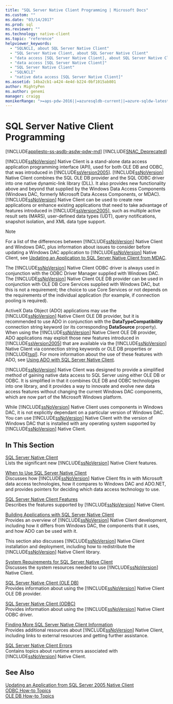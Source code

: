 ```yaml
---
title: "SQL Server Native Client Programming | Microsoft Docs"
ms.custom: ""
ms.date: "03/14/2017"
ms.prod: sql
ms.reviewer: ""
ms.technology: native-client
ms.topic: "reference"
helpviewer_keywords: 
  - "SQLNCLI, about SQL Server Native Client"
  - "SQL Server Native Client, about SQL Server Native Client"
  - "data access [SQL Server Native Client], about SQL Server Native Client"
  - "data access [SQL Server Native Client]"
  - "SQL Server Native Client"
  - "SQLNCLI"
  - "native data access [SQL Server Native Client]"
ms.assetid: 14ba2cb1-a424-4e4d-b224-0bf1015ab801
author: MightyPen
ms.author: genemi
manager: craigg
monikerRange: ">=aps-pdw-2016||=azuresqldb-current||=azure-sqldw-latest||>=sql-server-2016||=sqlallproducts-allversions||>=sql-server-linux-2017||=azuresqldb-mi-current"
---
```

# SQL Server Native Client Programming
[!INCLUDE[appliesto-ss-asdb-asdw-pdw-md](../../includes/appliesto-ss-asdb-asdw-pdw-md.md)]
[!INCLUDE[SNAC_Deprecated](../../includes/snac-deprecated.md)]

  [!INCLUDE[ssNoVersion](../../includes/ssnoversion-md.md)] Native Client is a stand-alone data access application programming interface (API), used for both OLE DB and ODBC, that was introduced in [!INCLUDE[ssVersion2005](../../includes/ssversion2005-md.md)]. [!INCLUDE[ssNoVersion](../../includes/ssnoversion-md.md)] Native Client combines the SQL OLE DB provider and the SQL ODBC driver into one native dynamic-link library (DLL). It also provides new functionality above and beyond that supplied by the Windows Data Access Components (Windows DAC, formerly Microsoft Data Access Components, or MDAC). [!INCLUDE[ssNoVersion](../../includes/ssnoversion-md.md)] Native Client can be used to create new applications or enhance existing applications that need to take advantage of features introduced in [!INCLUDE[ssVersion2005](../../includes/ssversion2005-md.md)], such as multiple active result sets (MARS), user-defined data types (UDT), query notifications, snapshot isolation, and XML data type support.  
  
> [!NOTE]  
>  For a list of the differences between [!INCLUDE[ssNoVersion](../../includes/ssnoversion-md.md)] Native Client and Windows DAC, plus information about issues to consider before updating a Windows DAC application to [!INCLUDE[ssNoVersion](../../includes/ssnoversion-md.md)] Native Client, see [Updating an Application to SQL Server Native Client from MDAC](../../relational-databases/native-client/applications/updating-an-application-to-sql-server-native-client-from-mdac.md).  
  
 The [!INCLUDE[ssNoVersion](../../includes/ssnoversion-md.md)] Native Client ODBC driver is always used in conjunction with the ODBC Driver Manager supplied with Windows DAC. The [!INCLUDE[ssNoVersion](../../includes/ssnoversion-md.md)] Native Client OLE DB provider can be used in conjunction with OLE DB Core Services supplied with Windows DAC, but this is not a requirement; the choice to use Core Services or not depends on the requirements of the individual application (for example, if connection pooling is required).  
  
 ActiveX Data Object (ADO) applications may use the [!INCLUDE[ssNoVersion](../../includes/ssnoversion-md.md)] Native Client OLE DB provider, but it is recommended to use ADO in conjunction with the **DataTypeCompatibility** connection string keyword (or its corresponding **DataSource** property). When using the [!INCLUDE[ssNoVersion](../../includes/ssnoversion-md.md)] Native Client OLE DB provider, ADO applications may exploit those new features introduced in [!INCLUDE[ssVersion2005](../../includes/ssversion2005-md.md)] that are available via the [!INCLUDE[ssNoVersion](../../includes/ssnoversion-md.md)] Native Client via connection string keywords or OLE DB properties or [!INCLUDE[tsql](../../includes/tsql-md.md)]. For more information about the use of these features with ADO, see [Using ADO with SQL Server Native Client](../../relational-databases/native-client/applications/using-ado-with-sql-server-native-client.md).  
  
 [!INCLUDE[ssNoVersion](../../includes/ssnoversion-md.md)] Native Client was designed to provide a simplified method of gaining native data access to SQL Server using either OLE DB or ODBC. It is simplified in that it combines OLE DB and ODBC technologies into one library, and it provides a way to innovate and evolve new data access features without changing the current Windows DAC components, which are now part of the Microsoft Windows platform.  
  
 While [!INCLUDE[ssNoVersion](../../includes/ssnoversion-md.md)] Native Client uses components in Windows DAC, it is not explicitly dependant on a particular version of Windows DAC. You can use [!INCLUDE[ssNoVersion](../../includes/ssnoversion-md.md)] Native Client with the version of Windows DAC that is installed with any operating system supported by [!INCLUDE[ssNoVersion](../../includes/ssnoversion-md.md)] Native Client.  
  
## In This Section  
 [SQL Server Native Client](../../relational-databases/native-client/sql-server-native-client.md)  
 Lists the significant new [!INCLUDE[ssNoVersion](../../includes/ssnoversion-md.md)] Native Client features.  
  
 [When to Use SQL Server Native Client](../../relational-databases/native-client/when-to-use-sql-server-native-client.md)  
 Discusses how [!INCLUDE[ssNoVersion](../../includes/ssnoversion-md.md)] Native Client fits in with Microsoft data access technologies, how it compares to Windows DAC and ADO.NET, and provides pointers for deciding which data access technology to use.  
  
 [SQL Server Native Client Features](../../relational-databases/native-client/features/sql-server-native-client-features.md)  
 Describes the features supported by [!INCLUDE[ssNoVersion](../../includes/ssnoversion-md.md)] Native Client.  
  
 [Building Applications with SQL Server Native Client](../../relational-databases/native-client/applications/building-applications-with-sql-server-native-client.md)  
 Provides an overview of [!INCLUDE[ssNoVersion](../../includes/ssnoversion-md.md)] Native Client development, including how it differs from Windows DAC, the components that it uses, and how ADO can be used with it.  
  
 This section also discusses [!INCLUDE[ssNoVersion](../../includes/ssnoversion-md.md)] Native Client installation and deployment, including how to redistribute the [!INCLUDE[ssNoVersion](../../includes/ssnoversion-md.md)] Native Client library.  
  
 [System Requirements for SQL Server Native Client](../../relational-databases/native-client/system-requirements-for-sql-server-native-client.md)  
 Discusses the system resources needed to use [!INCLUDE[ssNoVersion](../../includes/ssnoversion-md.md)] Native Client.  
  
 [SQL Server Native Client &#40;OLE DB&#41;](../../relational-databases/native-client/ole-db/sql-server-native-client-ole-db.md)  
 Provides information about using the [!INCLUDE[ssNoVersion](../../includes/ssnoversion-md.md)] Native Client OLE DB provider.  
  
 [SQL Server Native Client &#40;ODBC&#41;](../../relational-databases/native-client/odbc/sql-server-native-client-odbc.md)  
 Provides information about using the [!INCLUDE[ssNoVersion](../../includes/ssnoversion-md.md)] Native Client ODBC driver.  
  
 [Finding More SQL Server Native Client Information](../../relational-databases/native-client/finding-more-sql-server-native-client-information.md)  
 Provides additional resources about [!INCLUDE[ssNoVersion](../../includes/ssnoversion-md.md)] Native Client, including links to external resources and getting further assistance.  
  
 [SQL Server Native Client Errors](https://msdn.microsoft.com/library/ebd0e9a8-5fe5-4b15-9a44-2f131a13c186)  
 Contains topics about runtime errors associated with [!INCLUDE[ssNoVersion](../../includes/ssnoversion-md.md)] Native Client.  
  
## See Also  
 [Updating an Application from SQL Server 2005 Native Client](../../relational-databases/native-client/applications/updating-an-application-from-sql-server-2005-native-client.md)   
 [ODBC How-to Topics](../../relational-databases/native-client-odbc-how-to/odbc-how-to-topics.md)   
 [OLE DB How-to Topics](../../relational-databases/native-client-ole-db-how-to/ole-db-how-to-topics.md)  
  
  
